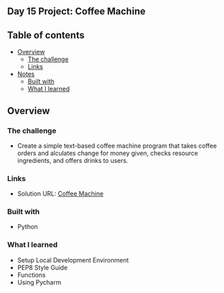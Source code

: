 ## Day 15 Project: Coffee Machine

## Table of contents

- [Overview](#overview)
  - [The challenge](#the-challenge)
  - [Links](#links)
- [Notes](#notes)
  - [Built with](#built-with)
  - [What I learned](#what-i-learned)

## Overview

### The challenge

- Create a simple text-based coffee machine program that takes coffee orders and alculates change for money given, checks resource ingredients, and offers drinks to users.

### Links

- Solution URL: [Coffee Machine](https://replit.com/@appbrewery/coffee-machine-final)

### Built with

- Python

### What I learned
- Setup Local Development Environment
- PEP8 Style Guide
- Functions
- Using Pycharm